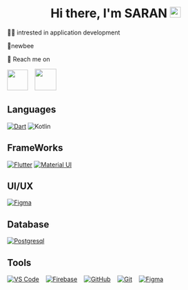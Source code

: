 <div align="center">
   <h1>Hi there, I'm SARAN <img src="https://media.giphy.com/media/hvRJCLFzcasrR4ia7z/giphy.gif" width="25px"> </h1>
</div>
 🦸‍♂️ intrested in application development


 🐝newbee 
 
 📮 Reach me on

  <a align="center" href="https://www.linkedin.com/in/saran-vt-6452011a0/"><img height="48" src="https://raw.githubusercontent.com/peterthehan/peterthehan/master/assets/linkedin.svg" /></a>&nbsp;&nbsp;&nbsp;
        <a align="center" href="https://twitter.com/Saranvt_"><img height="50" src="https://raw.githubusercontent.com/peterthehan/peterthehan/master/assets/twitter.svg"></a>

     



## Languages
[<img alt="Dart" src="https://img.shields.io/badge/dart-%230175C2.svg?&style=for-the-badge&logo=dart&logoColor=white"/>]()
 <img alt="Kotlin" src="https://img.shields.io/badge/kotlin%20-%2343853D.svg?&style=for-the-badge&logo=kotlin&logoColor=white"/>
## FrameWorks
[<img alt="Flutter" src="https://img.shields.io/badge/Flutter%20-%2302569B.svg?&style=for-the-badge&logo=Flutter&logoColor=white" />]()
[<img alt="Material UI" src="https://img.shields.io/badge/material%20ui%20-%230081CB.svg?&style=for-the-badge&logo=material-ui&logoColor=white"/>]()&nbsp;&nbsp;&nbsp;




## UI/UX

[<img alt="Figma" src="https://img.shields.io/badge/figma%20-%23F24E1E.svg?&style=for-the-badge&logo=figma&logoColor=white"/>]()

## Database

[<img alt="Postgresql" src="https://img.shields.io/badge/PostgreSQL-316192?style=for-the-badge&logo=postgresql&logoColor=white" />]()

## Tools 
[<img alt="VS Code" src="https://img.shields.io/badge/Visual_Studio_Code-0078D4?style=for-the-badge&logo=visual%20studio%20code&logoColor=white"/>]()&nbsp;&nbsp;&nbsp;
[<img alt="Firebase" src="https://img.shields.io/badge/firebase%20-%23039BE5.svg?&style=for-the-badge&logo=firebase"/>]()&nbsp;&nbsp;&nbsp;
[<img alt="GitHub" src="https://img.shields.io/badge/github%20-%23121011.svg?&style=for-the-badge&logo=github&logoColor=white"/>]()&nbsp;&nbsp;&nbsp;
[<img alt="Git" src="https://img.shields.io/badge/git%20-%23F05033.svg?&style=for-the-badge&logo=git&logoColor=white"/>]()&nbsp;&nbsp;&nbsp;
[<img alt="Figma" src="https://img.shields.io/badge/IntelliJIDEA-000000.svg?style=for-the-badge&logo=intellij-idea&logoColor=white"/>]()




  
 
 

